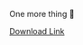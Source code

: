 One more thing 🤠

[Download Link](https://github.com/Happy-Ferret/FirefoxRebrand/releases/tag/52.0.0)
